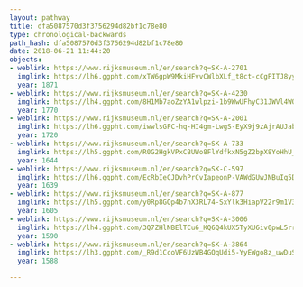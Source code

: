 ```yaml
---
layout: pathway
title: dfa5087570d3f3756294d82bf1c78e80
type: chronological-backwards
path_hash: dfa5087570d3f3756294d82bf1c78e80
date: 2018-06-21 11:44:20
objects:
- weblink: https://www.rijksmuseum.nl/en/search?q=SK-A-2701
  imglink: https://lh6.ggpht.com/xTW6gpW9MkiHFvvCWlbXLf_t8ct-cCgPITJ8yyOgfFrBXzMwRXIBT06tkCsmdPGME6XAojRuJGpxxQ4LdtJgzu0xtSU=s200
  year: 1871
- weblink: https://www.rijksmuseum.nl/en/search?q=SK-A-4230
  imglink: https://lh4.ggpht.com/8H1Mb7aoZzYA1wlpzi-1b9WwUFhyC31JWVl4WQWdcZoEOkolxzWvBxYqAoY3f8FAf5cLCW9pD54iXKRBczILOVMomKU=s200
  year: 1770
- weblink: https://www.rijksmuseum.nl/en/search?q=SK-A-2001
  imglink: https://lh6.ggpht.com/iwwlsGFC-hq-HI4gm-LwgS-EyX9j9zAjrAUJabjrSfiHRF4lAYRhjJbXeM-sWBIY2AwcdPmtcisBNUhslICaTXK8Tw=s200
  year: 1720
- weblink: https://www.rijksmuseum.nl/en/search?q=SK-A-733
  imglink: https://lh5.ggpht.com/R0G2HgkVPxCBUWo8FlYdfkxN5gZ2bpX8YoHhU_F0h9m3aXk2GJiYHI8jcntDnVI-0c6qK6qTxSEW2qKgR7IY5PXh7oRU=s200
  year: 1644
- weblink: https://www.rijksmuseum.nl/en/search?q=SK-C-597
  imglink: https://lh6.ggpht.com/EcRbIeCJDvhPrCvIapeonP-VAWdGUwJNBuIq5DqY9d9O-1DNtvrxOYQCFOlpLvuDcOqynNafPpcJXzI7KXDvV1Eqnw=s200
  year: 1639
- weblink: https://www.rijksmuseum.nl/en/search?q=SK-A-877
  imglink: https://lh5.ggpht.com/y0Rp8GOp4b7hX3RL74-SxYlk3HiapV22r9m1V3M2kF9SYqdX2lwAhA-uQI2MWZdjSe_PHob-ZuEZFwG4ENFMOR_BioO0=s200
  year: 1605
- weblink: https://www.rijksmuseum.nl/en/search?q=SK-A-3006
  imglink: https://lh4.ggpht.com/3Q7ZHlNBElTCu6_KQ6Q4kUX5TyXU6iv0pwL5rr42GHCMcDxNlZpBMSk3czpfm-Upik0DmOP5zOh8x8F4_jB9F0zJABY=s200
  year: 1590
- weblink: https://www.rijksmuseum.nl/en/search?q=SK-A-3864
  imglink: https://lh3.ggpht.com/_R9d1CcoVF6UzWB4GQqUdi5-YyEWgo8z_uwDuS_Pg76pbEvPCTBGX1ZkHutB6sP3eYURFS3EQFBWFt3SN7nKFQbLTA=s200
  year: 1588

---
```


